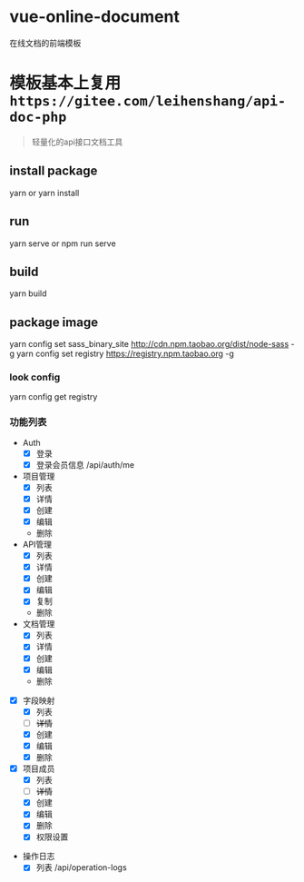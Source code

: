 # vue-online-document
在线文档的前端模板


# 模板基本上复用`https://gitee.com/leihenshang/api-doc-php`
> 轻量化的api接口文档工具

## install package
yarn  or yarn install

## run
yarn serve or npm run serve

## build
yarn build

## package image
yarn config set sass_binary_site http://cdn.npm.taobao.org/dist/node-sass -g
yarn config set registry https://registry.npm.taobao.org -g

### look config
yarn config get registry


### 功能列表
- Auth
	- [X] 登录
	- [X] 登录会员信息 /api/auth/me
- 项目管理 
	- [X] 列表
	- [X] 详情
	- [X] 创建
	- [X] 编辑
	- 删除
- API管理 
	- [X] 列表
	- [X] 详情
	- [X] 创建
	- [X] 编辑
	- [X] 复制
	- 删除
- 文档管理 
	- [X] 列表
	- [X] 详情
	- [X] 创建
	- [X] 编辑
	- 删除
- [X] 字段映射 
	- [X] 列表
	- [ ] ~~详情~~
	- [X] 创建
	- [X] 编辑
	- [X] 删除
- [X] 项目成员
    - [X] 列表
    - [ ] ~~详情~~
    - [X] 创建
    - [X] 编辑
    - [X] 删除
    - [X] 权限设置
- 操作日志
	- [X] 列表 /api/operation-logs
